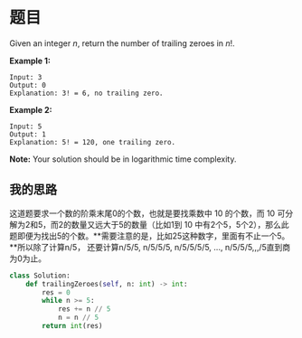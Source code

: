 # 题目

Given an integer *n*, return the number of trailing zeroes in *n*!.

**Example 1:**

```
Input: 3
Output: 0
Explanation: 3! = 6, no trailing zero.
```

**Example 2:**

```
Input: 5
Output: 1
Explanation: 5! = 120, one trailing zero.
```

**Note:** Your solution should be in logarithmic time complexity.

## 我的思路

这道题要求一个数的阶乘末尾0的个数，也就是要找乘数中 10 的个数，而 10 可分解为2和5，而2的数量又远大于5的数量（比如1到 10 中有2个5，5个2），那么此题即便为找出5的个数。**需要注意的是，比如25这种数字，里面有不止一个5。**所以除了计算n/5， 还要计算n/5/5, n/5/5/5, n/5/5/5/5, ..., n/5/5/5,,,/5直到商为0为止。

```python
class Solution:
    def trailingZeroes(self, n: int) -> int:
        res = 0
        while n >= 5:
            res += n // 5
            n = n // 5
        return int(res)
```

